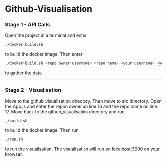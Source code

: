 # Github-Visualisation

### Stage 1 - API Calls

Open the project in a terminal and enter
```sh
./docker-build.sh
```
to build the docker image. Then enter
```sh
./docker-build.sh <repo owner username> <repo name> <your username> <your personal access token>
```
to gather the data

---

### Stage 2 - Visualisation

Move to the github_visualisation directory. Then move to src directory. Open the App.js and enter the repon owner on line 16 and the repo name on line 17. Move back to the 
github_visualisation directory and run

```sh
./build.sh
```
to build the docker image. Then run
```sh
./run.sh
```
to run the visualisation. The visualisation will run on localhost:3000 on your browser.
